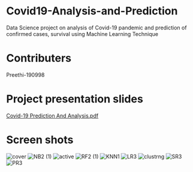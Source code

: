 # Covid19-Analysis-and-Prediction
Data Science project on analysis of Covid-19
pandemic and prediction of confirmed cases, survival
using Machine Learning Technique

# Contributers
Preethi-190998

# Project presentation slides

[Covid-19 Prediction And Analysis.pdf](https://github.com/jaseela2123/Covid19-Analysis-and-Prediction-/files/8688941/Covid-19.Prediction.And.Analysis.pdf)

# Screen shots


![cover](https://user-images.githubusercontent.com/84795666/168315109-9f1cc37f-cdc5-4c71-b6c4-dafa84d4777c.png)
![NB2 (1)](https://user-images.githubusercontent.com/84795666/168315694-9ab88920-2bca-474c-81d1-a0f4d925ddbd.png)
![active](https://user-images.githubusercontent.com/84795666/168315731-8a3f74af-f0d1-4f6a-946d-57a0dba63258.jpg)
![RF2 (1)](https://user-images.githubusercontent.com/84795666/168315751-1c8dc33b-12a6-4436-a872-eed3e564194c.png)
![KNN1](https://user-images.githubusercontent.com/84795666/168315768-49a4f56f-3ec9-4bb6-9741-879cc4f9f10b.png)
![LR3](https://user-images.githubusercontent.com/84795666/168315800-3d3dbb3d-a309-493d-8a3d-c6b56c41af9e.png)
![clustrng](https://user-images.githubusercontent.com/84795666/168315823-f30f6d77-855a-4f62-b4ad-c8081da28517.png)
![SR3](https://user-images.githubusercontent.com/84795666/168315852-4d06cca9-bed1-4b68-a869-7bfaf8de0c0b.png)
![PR3](https://user-images.githubusercontent.com/84795666/168315868-1b3b2bfb-5c37-43dd-9f52-674ad6d1e99f.png)

